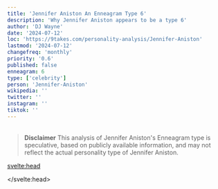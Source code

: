 ```yaml
---
title: 'Jennifer Aniston An Enneagram Type 6'
description: 'Why Jennifer Aniston appears to be a type 6'
author: 'DJ Wayne'
date: '2024-07-12'
loc: 'https://9takes.com/personality-analysis/Jennifer-Aniston'
lastmod: '2024-07-12'
changefreq: 'monthly'
priority: '0.6'
published: false
enneagram: 6
type: ['celebrity']
person: 'Jennifer-Aniston'
wikipedia: ''
twitter: ''
instagram: ''
tiktok: ''
---
```


<!--
    childhood and upbringing
    first big success
    style habits and quirks that relate to their personality type
    stressful moments in their life and how they handled them
    comfort- moments in their life where they are doing well and killing it
-->
<!-- // keywords:  -->

<script>
	// import  PopCard  from "$lib/components/atoms/PopCard.svelte";
</script>

<div
	style="display: flex;
    justify-content: center;
    margin: 1rem 0;
	"
>
	<!-- <PopCard
		image={`/types/6s/${'Jennifer-Aniston'}.webp`}
		enneagramType={6}
		showIcon={false}
		displayText="Jennifer Aniston"
		subtext=""
	/> -->
</div>

> **Disclaimer** This analysis of Jennifer Aniston's Enneagram type is speculative, based on publicly available information, and may not reflect the actual personality type of Jennifer Aniston.

<p class="firstLetter"></p>

<svelte:head>

<script type="application/ld+json">

</script>

</svelte:head>

<style lang="scss"></style>
